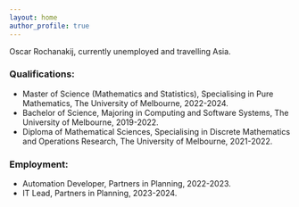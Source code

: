 ```yaml
---
layout: home
author_profile: true
---
```

<p>Oscar Rochanakij, currently unemployed and travelling Asia.</p>

<p><h3>Qualifications:</h3>
<ul>
<li>Master of Science (Mathematics and Statistics), Specialising in Pure Mathematics, The University of Melbourne, 2022-2024.</li>
<li>Bachelor of Science, Majoring in Computing and Software Systems, The University of Melbourne, 2019-2022.</li>
<li>Diploma of Mathematical Sciences, Specialising in Discrete Mathematics and Operations Research, The University of Melbourne, 2021-2022.</li>
</ul></p>

<p><h3>Employment:</h3>
<ul>
<li>Automation Developer, Partners in Planning, 2022-2023.</li>
<li>IT Lead, Partners in Planning, 2023-2024.</li>
</ul>
</p>

<p></p>